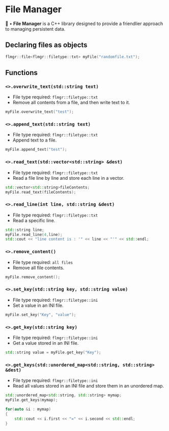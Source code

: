 # File Manager
📁 • **File Manager** is a C++ library designed to provide a friendlier approach to managing persistent data.

## Declaring files as objects
```cpp
flmgr::file<flmgr::filetype::txt> myFile("randomfile.txt");
```

## Functions
### `<>.overwrite_text(std::string text)`
- File type required: `flmgr::filetype::txt` 
- Remove all contents from a file, and then write text to it.
```cpp
myFile.overwrite_text("test");
```
### `<>.append_text(std::string text)`
- File type required: `flmgr::filetype::txt`
- Append text to a file.
```cpp
myFile.append_text("test");
```
### `<>.read_text(std::vector<std::string> &dest)`
- File type required: `flmgr::filetype::txt`
- Read a file line by line and store each line in a vector.
```cpp
std::vector<std::string>fileContents;
myFile.read_text(fileContents);
```
### `<>.read_line(int line, std::string &dest)`
- File type required: `flmgr::filetype::txt`
- Read a specific line.
```cpp
std::string line;
myFile.read_line(4,line);
std::cout << "line content is : '" << line << "'" << std::endl;
```
### `<>.remove_content()`
- File type required: `all files`
- Remove all file contents.
```cpp
myFile.remove_content();
```

### `<>.set_key(std::string key, std::string value)`
- File type required: `flmgr::filetype::ini`
- Set a value in an INI file.
```cpp
myFile.set_key("Key", "value");
```

### `<>.get_key(std::string key)`
- File type required: `flmgr::filetype::ini`
- Get a value stored in an INI file.
```cpp
std::string value = myFile.get_key("Key");
```

### `<>.get_keys(std::unordered_map<std::string, std::string> &dest)`
- File type required: `flmgr::filetype::ini`
- Read all values stored in an INI file and store them in an unordered map.
```cpp
std::unordered_map<std::string, std::string> mymap;
myFile.get_keys(mymap);

for(auto &i : mymap)
{
    std::cout << i.first << "=" << i.second << std::endl;
}
```